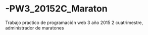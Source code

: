 # -PW3_20152C_Maraton
Trabajo practico de programación web 3 año 2015 2 cuatrimestre, administrador de maratones
